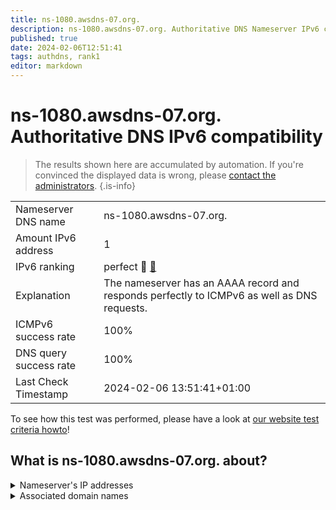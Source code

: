 ```yaml
---
title: ns-1080.awsdns-07.org.
description: ns-1080.awsdns-07.org. Authoritative DNS Nameserver IPv6 compatibility
published: true
date: 2024-02-06T12:51:41
tags: authdns, rank1
editor: markdown
---
```


# ns-1080.awsdns-07.org. Authoritative DNS IPv6 compatibility

> The results shown here are accumulated by automation. If you're convinced the displayed data is wrong, please [contact the administrators](/howto/chat). 
{.is-info}




|   |   |
| - | - |
| Nameserver DNS name | ns-1080.awsdns-07.org.
| Amount IPv6 address | 1
| IPv6 ranking | perfect :1st_place_medal: [🔗](/howto/ranking) |
| Explanation | The nameserver has an AAAA record and responds perfectly to ICMPv6 as well as DNS requests. |
| ICMPv6 success rate | 100%|
| DNS query success rate | 100% |
| Last Check Timestamp | 2024-02-06 13:51:41+01:00 |

To see how this test was performed, please have a look at [our website test criteria howto](/howto/testcriteria/authdns)!


## What is ns-1080.awsdns-07.org. about?




<details>
<summary>Nameserver's IP addresses</summary>

2600:9000:5304:3800::1

</details>



<details>
<summary>Associated domain names</summary>

neo4j.com

</details>
